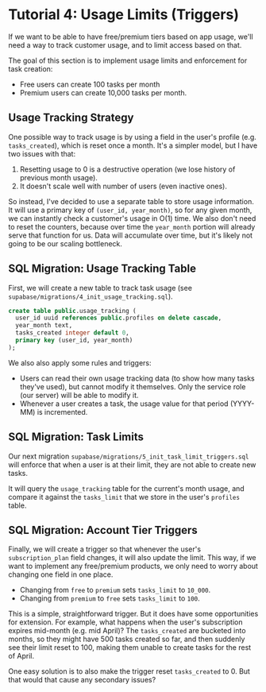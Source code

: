 # Tutorial 4: Usage Limits (Triggers)

If we want to be able to have free/premium tiers based on app usage, we'll need a way to track customer usage, and to limit access based on that.

The goal of this section is to implement usage limits and enforcement for task creation:

* Free users can create 100 tasks per month
* Premium users can create 10,000 tasks per month.

## Usage Tracking Strategy

One possible way to track usage is by using a field in the user's profile (e.g. `tasks_created`), which is reset once a month. It's a simpler model, but I have two issues with that: 

1. Resetting usage to 0 is a destructive operation (we lose history of previous month usage).
2. It doesn't scale well with number of users (even inactive ones).

So instead, I've decided to use a separate table to store usage information. It will use a primary key of `(user_id, year_month)`, so for any given month, we can instantly check a customer's usage in O(1) time. We also don't need to reset the counters, because over time the `year_month` portion will already serve that function for us. Data will accumulate over time, but it's likely not going to be our scaling bottleneck.

## SQL Migration: Usage Tracking Table

First, we will create a new table to track task usage (see `supabase/migrations/4_init_usage_tracking.sql`).

```sql
create table public.usage_tracking (
  user_id uuid references public.profiles on delete cascade,
  year_month text,
  tasks_created integer default 0,
  primary key (user_id, year_month)
);
```

We also also apply some rules and triggers:

* Users can read their own usage tracking data (to show how many tasks they've used), but cannot modify it themselves. Only the service role (our server) will be able to modify it.
* Whenever a user creates a task, the usage value for that period (YYYY-MM) is incremented.

## SQL Migration: Task Limits

Our next migration `supabase/migrations/5_init_task_limit_triggers.sql` will enforce that when a user is at their limit, they are not able to create new tasks.

It will query the `usage_tracking` table for the current's month usage, and compare it against the `tasks_limit` that we store in the user's `profiles` table.

## SQL Migration: Account Tier Triggers

Finally, we will create a trigger so that whenever the user's `subscription_plan` field changes, it will also update the limit. This way, if we want to implement any free/premium products, we only need to worry about changing one field in one place.

* Changing from `free` to `premium` sets `tasks_limit` to `10_000`.
* Changing from `premium` to `free` sets `tasks_limit` to `100`.

This is a simple, straightforward trigger. But it does have some opportunities for extension. For example, what happens when the user's subscription expires mid-month (e.g. mid April)? The `tasks_created` are bucketed into months, so they might have 500 tasks created so far, and then suddenly see their limit reset to 100, making them unable to create tasks for the rest of April. 

One easy solution is to also make the trigger reset `tasks_created` to 0. But that would that cause any secondary issues?

